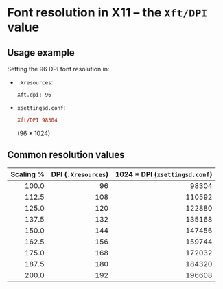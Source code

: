 # Font resolution in X11 – the `Xft/DPI` value

## Usage example

Setting the 96 DPI font resolution in:

-   `.Xresources`:
    ```xdefaults
    Xft.dpi: 96
    ```
-   `xsettingsd.conf`:
    ```conf
    Xft/DPI 98304
    ```

    (96 * 1024)

## Common resolution values

| Scaling % | DPI (`.Xresources`) | 1024 \* DPI (`xsettingsd.conf`) |
| --------: | ------------------: | ------------------------------: |
| 100.0     | 96                  | 98304                           |
| 112.5     | 108                 | 110592                          |
| 125.0     | 120                 | 122880                          |
| 137.5     | 132                 | 135168                          |
| 150.0     | 144                 | 147456                          |
| 162.5     | 156                 | 159744                          |
| 175.0     | 168                 | 172032                          |
| 187.5     | 180                 | 184320                          |
| 200.0     | 192                 | 196608                          |
